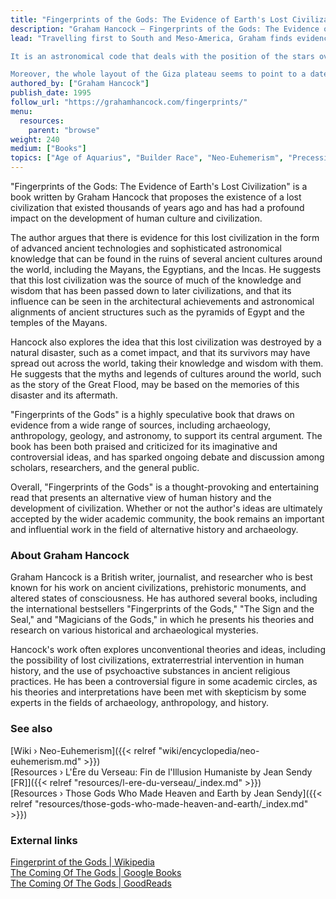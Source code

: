 ```yaml
---
title: "Fingerprints of the Gods: The Evidence of Earth's Lost Civilization"
description: "Graham Hancock — Fingerprints of the Gods: The Evidence of Earth's Lost Civilization (1995)"
lead: "Travelling first to South and Meso-America, Graham finds evidence of myths of a white-skinned ‘god’ named Quetzalcoatl or ‘Viracocha’ who came from a drowned land bringing knowledge of farming and culture after a great flood. Tied in with these myths Graham begins to crack an ancient code imprinted in these ancient tales that refer to the ‘great mill’ of the heavens.

It is an astronomical code that deals with the position of the stars over vast periods of time – a code that reveals the ancients knew far, far more than they are generally credited with. Traces of the same code appear in Egyptian myth, and it is to this desert land that Graham and Santha travel, finding there haunting parallels in architecture and ritual to the New World sites they have just left behind.

Moreover, the whole layout of the Giza plateau seems to point to a date many thousands of years earlier than the date of its supposed construction – a date revealed in the astronomical alignments of the Pyramids, the ‘mansions of a million years’, home of the god Osiris, the bringer of agriculture to the Egyptians, like Quetzalcoatl, after a flood."
authored_by: ["Graham Hancock"]
publish_date: 1995
follow_url: "https://grahamhancock.com/fingerprints/"
menu:
  resources:
    parent: "browse"
weight: 240
medium: ["Books"]
topics: ["Age of Aquarius", "Builder Race", "Neo-Euhemerism", "Precession", "Pyramids", "The Tradition"]
---
```


"Fingerprints of the Gods: The Evidence of Earth's Lost Civilization" is a book written by Graham Hancock that proposes the existence of a lost civilization that existed thousands of years ago and has had a profound impact on the development of human culture and civilization.

The author argues that there is evidence for this lost civilization in the form of advanced ancient technologies and sophisticated astronomical knowledge that can be found in the ruins of several ancient cultures around the world, including the Mayans, the Egyptians, and the Incas. He suggests that this lost civilization was the source of much of the knowledge and wisdom that has been passed down to later civilizations, and that its influence can be seen in the architectural achievements and astronomical alignments of ancient structures such as the pyramids of Egypt and the temples of the Mayans.

Hancock also explores the idea that this lost civilization was destroyed by a natural disaster, such as a comet impact, and that its survivors may have spread out across the world, taking their knowledge and wisdom with them. He suggests that the myths and legends of cultures around the world, such as the story of the Great Flood, may be based on the memories of this disaster and its aftermath.

"Fingerprints of the Gods" is a highly speculative book that draws on evidence from a wide range of sources, including archaeology, anthropology, geology, and astronomy, to support its central argument. The book has been both praised and criticized for its imaginative and controversial ideas, and has sparked ongoing debate and discussion among scholars, researchers, and the general public.

Overall, "Fingerprints of the Gods" is a thought-provoking and entertaining read that presents an alternative view of human history and the development of civilization. Whether or not the author's ideas are ultimately accepted by the wider academic community, the book remains an important and influential work in the field of alternative history and archaeology.

### About Graham Hancock

Graham Hancock is a British writer, journalist, and researcher who is best known for his work on ancient civilizations, prehistoric monuments, and altered states of consciousness. He has authored several books, including the international bestsellers "Fingerprints of the Gods," "The Sign and the Seal," and "Magicians of the Gods," in which he presents his theories and research on various historical and archaeological mysteries.

Hancock's work often explores unconventional theories and ideas, including the possibility of lost civilizations, extraterrestrial intervention in human history, and the use of psychoactive substances in ancient religious practices. He has been a controversial figure in some academic circles, as his theories and interpretations have been met with skepticism by some experts in the fields of archaeology, anthropology, and history.

### See also

[Wiki › Neo-Euhemerism]({{< relref "wiki/encyclopedia/neo-euhemerism.md" >}})</br>
[Resources › L\'Ère du Verseau: Fin de l\'Illusion Humaniste by Jean Sendy \[FR\]]({{< relref "resources/l-ere-du-verseau/_index.md" >}})</br>
[Resources › Those Gods Who Made Heaven and Earth by Jean Sendy]({{< relref "resources/those-gods-who-made-heaven-and-earth/_index.md" >}})</br>

### External links

[Fingerprint of the Gods | Wikipedia](https://en.wikipedia.org/wiki/Fingerprints_of_the_Gods)</br>
[The Coming Of The Gods | Google Books](https://books.google.ch/books?id=nlVlAAAACAAJ&sitesec=reviews&redir_esc=y)</br>
[The Coming Of The Gods | GoodReads](https://www.goodreads.com/book/show/4977839-the-coming-of-the-gods)</br>

